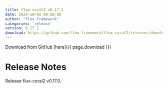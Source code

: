 ```yaml
---
title: flux-coral2 v0.17.1
date: 2024-10-01 00:00:00
author: "flux-framework"
categories: 'release'
version: 0.17.1
download: https://github.com/flux-framework/flux-coral2/releases/download/v0.17.1/flux-coral2-0.17.1.tar.gz
---
```


Download from GitHub [here]({{ page.download }})

# Release Notes

Release flux-coral2 v0.17.0.